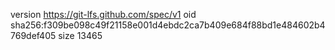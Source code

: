 version https://git-lfs.github.com/spec/v1
oid sha256:f309be098c49f21158e001d4ebdc2ca7b409e684f88bd1e484602b4769def405
size 13465

